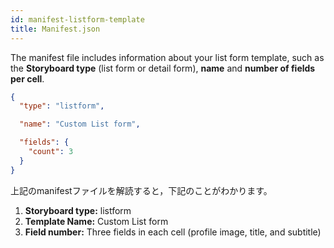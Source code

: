 ```yaml
---
id: manifest-listform-template
title: Manifest.json
---
```


The manifest file includes information about your list form template, such as the **Storyboard type** (list form or detail form), **name** and **number of fields per cell**.

```json
{
  "type": "listform",

  "name": "Custom List form",

  "fields": {
    "count": 3
  }
}

```

上記のmanifestファイルを解読すると，下記のことがわかります。

1. **Storyboard type:** listform
2. **Template Name:** Custom List form
3. **Field number:** Three fields in each cell (profile image, title, and subtitle)
